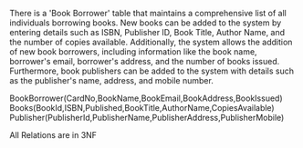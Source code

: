 There is a 'Book Borrower' table that maintains a comprehensive list of all individuals borrowing books. New books can be added to the system by entering details such as ISBN, Publisher ID, Book Title, Author Name, and the number of copies available. Additionally, the system allows the addition of new book borrowers, including information like the book name, borrower's email, borrower's address, and the number of books issued. Furthermore, book publishers can be added to the system with details such as the publisher's name, address, and mobile number.

BookBorrower(CardNo,BookName,BookEmail,BookAddress,BookIssued)
Books(BookId,ISBN,Published,BookTitle,AuthorName,CopiesAvailable)
Publisher(PublisherId,PublisherName,PublisherAddress,PublisherMobile)

All Relations are in 3NF
